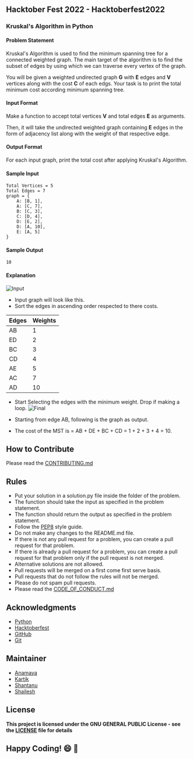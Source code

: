 ## Hacktober Fest 2022 - Hacktoberfest2022
### Kruskal's Algorithm in Python

#### Problem Statement
Kruskal's Algorithm is used to find the minimum spanning tree for a connected weighted graph. The main target of the algorithm is to find the subset of edges by using which we can traverse every vertex of the graph.

You will be given a weighted undirected graph **G** with **E** edges and **V** vertices along with the cost **C** of each edgs. Your task is to print the total minimum cost according minimum spanning tree.

#### Input Format
Make a function to accept total vertices **V** and total edges **E** as arguments.

Then, it will take the undirected weighted graph containing **E** edges in the form of adjacency list along with the weight of that respective edge.

#### Output Format
For each input graph, print the total cost after applying Kruskal's Algorithm.

#### Sample Input
```
Total Vertices = 5
Total Edges = 7
graph = {
    A: [B, 1],
    A: [C, 7],
    B: [C, 3],
    C: [D, 4],
    D: [E, 2],
    D: [A, 10],
    E: [A, 5]
}
```

#### Sample Output
```
10
```

#### Explanation 

![Input](https://static.javatpoint.com/ds/images/kruskals-algorithm1.png)

- Input graph will look like this.
- Sort the edges in ascending order respected to there costs.

| Edges | Weights |
| ----- | ------- |
|AB|1|
|ED|2|
|BC|3|
|CD|4|
|AE|5|
|AC|7|
|AD|10|
- Start Selecting the edges with the minimum weight. Drop if making a loop.
![Final](https://static.javatpoint.com/ds/images/kruskals-algorithm5.png)

- Starting from edge AB, following is the graph as output.
- The cost of the MST is = AB + DE + BC + CD = 1 + 2 + 3 + 4 = 10.

## How to Contribute
Please read the [CONTRIBUTING.md](../../CONTRIBUTING.md)

## Rules
- Put your solution in a solution.py file inside the folder of the problem.
- The function should take the input as specified in the problem statement.
- The function should return the output as specified in the problem statement.
- Follow the [PEP8](https://www.python.org/dev/peps/pep-0008/) style guide.
- Do not make any changes to the README.md file.
- If there is not any pull request for a problem, you can create a pull request for that problem.
- If there is already a pull request for a problem, you can create a pull request for that problem only if the pull request is not merged.
- Alternative solutions are not allowed.
- Pull requests will be merged on a first come first serve basis.
- Pull requests that do not follow the rules will not be merged.
- Please do not spam pull requests.
- Please read the [CODE_OF_CONDUCT.md](../../CODE_OF_CONDUCT.md)

## Acknowledgments
- [Python](https://www.python.org/)
- [Hacktoberfest](https://hacktoberfest.digitalocean.com/)
- [GitHub](https://github.com)
- [Git](https://git-scm.com/)

## Maintainer
- [Anamaya](https://www.linkedin.com/in/anamaya1729/)
- [Kartik](https://github.com/kartik007007)
- [Shantanu](https://github.com/neutralWire)
- [Shailesh](https://github.com/ShaileshKumar007)

## License
**This project is licensed under the GNU GENERAL PUBLIC License - see the [LICENSE](../../LICENSE) file for details**

## Happy Coding! :smile: :tada:
